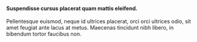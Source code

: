 #### Suspendisse cursus placerat quam mattis eleifend. 

Pellentesque euismod, neque id ultrices placerat, orci orci ultrices odio, sit amet feugiat ante lacus at metus. Maecenas tincidunt nibh libero, in bibendum tortor faucibus non.
